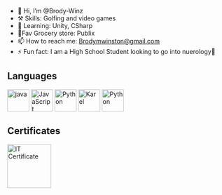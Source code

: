 - 👋 Hi, I’m @Brody-Winz
- ⚒️ Skills: Golfing and video games
- 🌱 Learning: Unity, CSharp
- 🛒Fav Grocery store: Publix
- 📫 How to reach me: Brodymwinston@gmail.com
- ⚡ Fun fact: I am a High School Student looking to go into nuerology🧠

<h2>Languages</h2>
<p><img src="https://i.pinimg.com/originals/67/ed/2a/67ed2ac947b9dfcf283521309a304050.png" alt="java" width = "50" height= "50"> 
<img src="https://upload.wikimedia.org/wikipedia/commons/6/6a/JavaScript-logo.png" alt="JavaScript" width = "50" height= "50">
<img src="https://static-00.iconduck.com/assets.00/logo-python-icon-2025x2048-b9y5g0s5.png" alt="Python" width = "50" height= "50">
<img src="https://upload.wikimedia.org/wikipedia/commons/6/61/Karel.png" alt="Karel" width = "50" height= "50">
<img src="https://upload.wikimedia.org/wikipedia/commons/d/d5/CSS3_logo_and_wordmark.svg" alt="Python" width = "50" height= "50"></p>
<h2>Certificates</h2>
<img src="https://images.credly.com/size/340x340/images/267a8b92-df48-41f1-9473-a0dae752310e/ITS-Badges_Software-Development_1200px.png" alt="IT Certificate" width="100" height="100">


<!---
Brody-Winz/Brody-Winz is a ✨ special ✨ repository because its `README.md` (this file) appears on your GitHub profile.
You can click the Preview link to take a look at your changes.
--->
